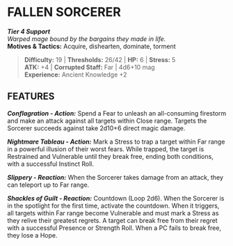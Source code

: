 # FALLEN SORCERER

***Tier 4 Support***  
*Warped mage bound by the bargains they made in life.*  
**Motives & Tactics:** Acquire, dishearten, dominate, torment

> **Difficulty:** 19 | **Thresholds:** 26/42 | **HP:** 6 | **Stress:** 5  
> **ATK:** +4 | **Corrupted Staff:** Far | 4d6+10 mag  
> **Experience:** Ancient Knowledge +2

## FEATURES

***Conflagration - Action:*** Spend a Fear to unleash an all-consuming firestorm and make an attack against all targets within Close range. Targets the Sorcerer succeeds against take 2d10+6 direct magic damage.

***Nightmare Tableau - Action:*** Mark a Stress to trap a target within Far range in a powerful illusion of their worst fears. While trapped, the target is Restrained and Vulnerable until they break free, ending both conditions, with a successful Instinct Roll.

***Slippery - Reaction:*** When the Sorcerer takes damage from an attack, they can teleport up to Far range.

***Shackles of Guilt - Reaction:*** Countdown (Loop 2d6). When the Sorcerer is in the spotlight for the first time, activate the countdown. When it triggers, all targets within Far range become Vulnerable and must mark a Stress as they relive their greatest regrets. A target can break free from their regret with a successful Presence or Strength Roll. When a PC fails to break free, they lose a Hope.
